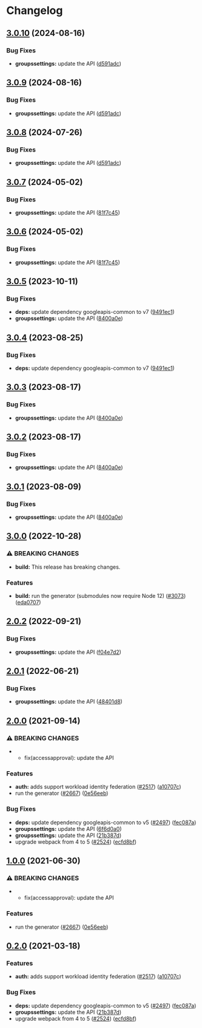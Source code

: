 # Changelog

## [3.0.10](https://github.com/googleapis/google-api-nodejs-client/compare/groupssettings-v3.0.9...groupssettings-v3.0.10) (2024-08-16)


### Bug Fixes

* **groupssettings:** update the API ([d591adc](https://github.com/googleapis/google-api-nodejs-client/commit/d591adcfb772ec86b384aa3d5f07b2c8b7a8415d))

## [3.0.9](https://github.com/googleapis/google-api-nodejs-client/compare/groupssettings-v3.0.8...groupssettings-v3.0.9) (2024-08-16)


### Bug Fixes

* **groupssettings:** update the API ([d591adc](https://github.com/googleapis/google-api-nodejs-client/commit/d591adcfb772ec86b384aa3d5f07b2c8b7a8415d))

## [3.0.8](https://github.com/googleapis/google-api-nodejs-client/compare/groupssettings-v3.0.7...groupssettings-v3.0.8) (2024-07-26)


### Bug Fixes

* **groupssettings:** update the API ([d591adc](https://github.com/googleapis/google-api-nodejs-client/commit/d591adcfb772ec86b384aa3d5f07b2c8b7a8415d))

## [3.0.7](https://github.com/googleapis/google-api-nodejs-client/compare/groupssettings-v3.0.6...groupssettings-v3.0.7) (2024-05-02)


### Bug Fixes

* **groupssettings:** update the API ([81f7c45](https://github.com/googleapis/google-api-nodejs-client/commit/81f7c4560d45065ccd96c24d05094c7b5de59580))

## [3.0.6](https://github.com/googleapis/google-api-nodejs-client/compare/groupssettings-v3.0.5...groupssettings-v3.0.6) (2024-05-02)


### Bug Fixes

* **groupssettings:** update the API ([81f7c45](https://github.com/googleapis/google-api-nodejs-client/commit/81f7c4560d45065ccd96c24d05094c7b5de59580))

## [3.0.5](https://github.com/googleapis/google-api-nodejs-client/compare/groupssettings-v3.0.4...groupssettings-v3.0.5) (2023-10-11)


### Bug Fixes

* **deps:** update dependency googleapis-common to v7 ([9491ec1](https://github.com/googleapis/google-api-nodejs-client/commit/9491ec1cdc3c413e7d73edcfcd59cf5c28a7c855))
* **groupssettings:** update the API ([8400a0e](https://github.com/googleapis/google-api-nodejs-client/commit/8400a0e99866835374546ea17275ceaa4241d4e9))

## [3.0.4](https://github.com/googleapis/google-api-nodejs-client/compare/groupssettings-v3.0.3...groupssettings-v3.0.4) (2023-08-25)


### Bug Fixes

* **deps:** update dependency googleapis-common to v7 ([9491ec1](https://github.com/googleapis/google-api-nodejs-client/commit/9491ec1cdc3c413e7d73edcfcd59cf5c28a7c855))

## [3.0.3](https://github.com/googleapis/google-api-nodejs-client/compare/groupssettings-v3.0.2...groupssettings-v3.0.3) (2023-08-17)


### Bug Fixes

* **groupssettings:** update the API ([8400a0e](https://github.com/googleapis/google-api-nodejs-client/commit/8400a0e99866835374546ea17275ceaa4241d4e9))

## [3.0.2](https://github.com/googleapis/google-api-nodejs-client/compare/groupssettings-v3.0.1...groupssettings-v3.0.2) (2023-08-17)


### Bug Fixes

* **groupssettings:** update the API ([8400a0e](https://github.com/googleapis/google-api-nodejs-client/commit/8400a0e99866835374546ea17275ceaa4241d4e9))

## [3.0.1](https://github.com/googleapis/google-api-nodejs-client/compare/groupssettings-v3.0.0...groupssettings-v3.0.1) (2023-08-09)


### Bug Fixes

* **groupssettings:** update the API ([8400a0e](https://github.com/googleapis/google-api-nodejs-client/commit/8400a0e99866835374546ea17275ceaa4241d4e9))

## [3.0.0](https://github.com/googleapis/google-api-nodejs-client/compare/groupssettings-v2.0.2...groupssettings-v3.0.0) (2022-10-28)


### ⚠ BREAKING CHANGES

* **build:** This release has breaking changes.

### Features

* **build:** run the generator (submodules now require Node 12) ([#3073](https://github.com/googleapis/google-api-nodejs-client/issues/3073)) ([eda0707](https://github.com/googleapis/google-api-nodejs-client/commit/eda07079dadab46a80b6f9ede618f4f43030169e))

## [2.0.2](https://github.com/googleapis/google-api-nodejs-client/compare/groupssettings-v2.0.1...groupssettings-v2.0.2) (2022-09-21)


### Bug Fixes

* **groupssettings:** update the API ([f04e7d2](https://github.com/googleapis/google-api-nodejs-client/commit/f04e7d2ea779a244c1d91d420ec10a5411c25c14))

## [2.0.1](https://github.com/googleapis/google-api-nodejs-client/compare/groupssettings-v2.0.0...groupssettings-v2.0.1) (2022-06-21)


### Bug Fixes

* **groupssettings:** update the API ([48401d8](https://github.com/googleapis/google-api-nodejs-client/commit/48401d84d01361aacb0c7de675f2e9c5a61921b2))

## [2.0.0](https://www.github.com/googleapis/google-api-nodejs-client/compare/groupssettings-v1.0.0...groupssettings-v2.0.0) (2021-09-14)


### ⚠ BREAKING CHANGES

* * fix(accessapproval): update the API

### Features

* **auth:** adds support workload identity federation ([#2517](https://www.github.com/googleapis/google-api-nodejs-client/issues/2517)) ([a10707c](https://www.github.com/googleapis/google-api-nodejs-client/commit/a10707c477759e7c9ef6360a2fe800856fb600c1))
* run the generator ([#2667](https://www.github.com/googleapis/google-api-nodejs-client/issues/2667)) ([0e56eeb](https://www.github.com/googleapis/google-api-nodejs-client/commit/0e56eebe1358284e6dfbedba92e10769ce1bb4d7))


### Bug Fixes

* **deps:** update dependency googleapis-common to v5 ([#2497](https://www.github.com/googleapis/google-api-nodejs-client/issues/2497)) ([fec087a](https://www.github.com/googleapis/google-api-nodejs-client/commit/fec087abcf3d994dd41c3ffa0a0c12b1f9f09dae))
* **groupssettings:** update the API ([6f6d0a0](https://www.github.com/googleapis/google-api-nodejs-client/commit/6f6d0a0269a2bc15684dabb01d8e7d213101d6a7))
* **groupssettings:** update the API ([21b387d](https://www.github.com/googleapis/google-api-nodejs-client/commit/21b387d9fb9f40fb3210330a265412227e276740))
* upgrade webpack from 4 to 5  ([#2524](https://www.github.com/googleapis/google-api-nodejs-client/issues/2524)) ([ecfd8bf](https://www.github.com/googleapis/google-api-nodejs-client/commit/ecfd8bfcd06e1beabff7ec9a8c4000222379eb8d))

## [1.0.0](https://www.github.com/googleapis/google-api-nodejs-client/compare/groupssettings-v0.2.0...groupssettings-v1.0.0) (2021-06-30)


### ⚠ BREAKING CHANGES

* * fix(accessapproval): update the API

### Features

* run the generator ([#2667](https://www.github.com/googleapis/google-api-nodejs-client/issues/2667)) ([0e56eeb](https://www.github.com/googleapis/google-api-nodejs-client/commit/0e56eebe1358284e6dfbedba92e10769ce1bb4d7))

## [0.2.0](https://www.github.com/googleapis/google-api-nodejs-client/compare/groupssettings-v0.1.0...groupssettings-v0.2.0) (2021-03-18)


### Features

* **auth:** adds support workload identity federation ([#2517](https://www.github.com/googleapis/google-api-nodejs-client/issues/2517)) ([a10707c](https://www.github.com/googleapis/google-api-nodejs-client/commit/a10707c477759e7c9ef6360a2fe800856fb600c1))


### Bug Fixes

* **deps:** update dependency googleapis-common to v5 ([#2497](https://www.github.com/googleapis/google-api-nodejs-client/issues/2497)) ([fec087a](https://www.github.com/googleapis/google-api-nodejs-client/commit/fec087abcf3d994dd41c3ffa0a0c12b1f9f09dae))
* **groupssettings:** update the API ([21b387d](https://www.github.com/googleapis/google-api-nodejs-client/commit/21b387d9fb9f40fb3210330a265412227e276740))
* upgrade webpack from 4 to 5  ([#2524](https://www.github.com/googleapis/google-api-nodejs-client/issues/2524)) ([ecfd8bf](https://www.github.com/googleapis/google-api-nodejs-client/commit/ecfd8bfcd06e1beabff7ec9a8c4000222379eb8d))
